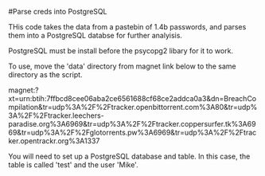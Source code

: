 #Parse creds into PostgreSQL

THis code takes the data from a pastebin of 1.4b passwords, and parses them into a PostgreSQL databse for further analyisis.

PostgreSQL must be install before the psycopg2 libary for it to work.

To use, move the 'data' directory from magnet link below to the same directory as the script.

magnet:?xt=urn:btih:7ffbcd8cee06aba2ce6561688cf68ce2addca0a3&dn=BreachCompilation&tr=udp%3A%2F%2Ftracker.openbittorrent.com%3A80&tr=udp%3A%2F%2Ftracker.leechers-paradise.org%3A6969&tr=udp%3A%2F%2Ftracker.coppersurfer.tk%3A6969&tr=udp%3A%2F%2Fglotorrents.pw%3A6969&tr=udp%3A%2F%2Ftracker.opentrackr.org%3A1337

You will need to set up a PostgreSQL database and table. In this case, the table is called 'test' and the user 'Mike'.